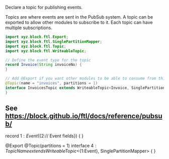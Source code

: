 Declare a topic for publishing events.

Topics are where events are sent in the PubSub system. A topic can be exported to allow other modules to subscribe to it. Each topic can have multiple subscriptions.

```java
import xyz.block.ftl.Export;
import xyz.block.ftl.SinglePartitionMapper;
import xyz.block.ftl.Topic;
import xyz.block.ftl.WriteableTopic;

// Define the event type for the topic
record Invoice(String invoiceNo) {
}

// Add @Export if you want other modules to be able to consume from this topic
@Topic(name = "invoices", partitions = 1)
interface InvoicesTopic extends WriteableTopic<Invoice, SinglePartitionMapper> {
}
```

See https://block.github.io/ftl/docs/reference/pubsub/
---

record ${1:Event}(${2:// Event fields}) {
}

@Export
@Topic(partitions = 1)
interface ${4:TopicName} extends WriteableTopic<${1:Event}, SinglePartitionMapper> {
} 
